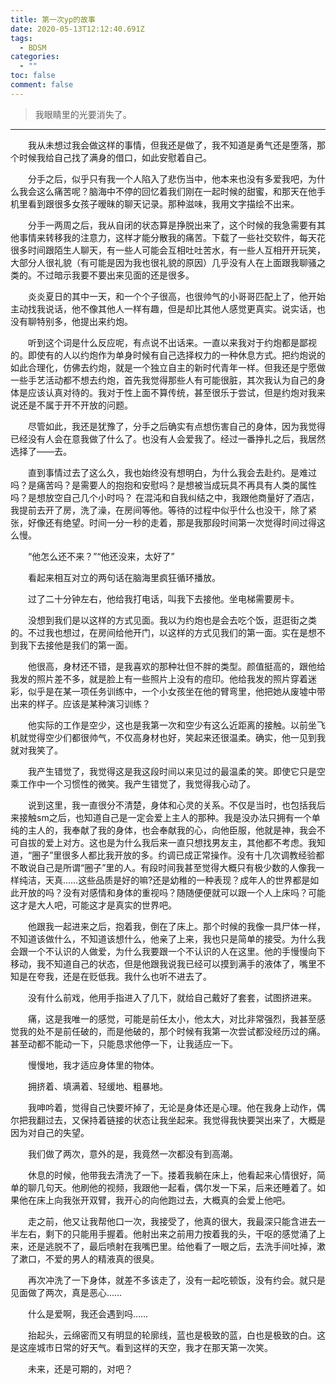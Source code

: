 ```yaml
---
title: 第一次yp的故事
date: 2020-05-13T12:12:40.691Z
tags:
  - BDSM
categories:
  - ""
toc: false
comment: false
---
```

>我眼睛里的光要消失了。
---
<!--more-->
&#8195;&#8195;我从未想过我会做这样的事情，但我还是做了，我不知道是勇气还是堕落，那个时候我给自己找了满身的借口，如此安慰着自己。

&#8195;&#8195;分手之后，似乎只有我一个人陷入了悲伤当中，他本来也没有多爱我吧，为什么我会这么痛苦呢？脑海中不停的回忆着我们刚在一起时候的甜蜜，和那天在他手机里看到跟很多女孩子暧昧的聊天记录。那种滋味，我用文字描绘不出来。

&#8195;&#8195;分手一两周之后，我从自闭的状态算是挣脱出来了，这个时候的我急需要有其他事情来转移我的注意力，这样才能分散我的痛苦。下载了一些社交软件，每天花很多时间跟陌生人聊天，有一些人可能会互相吐吐苦水，有一些人互相开开玩笑，大部分人很礼貌（有可能是因为我也很礼貌的原因）几乎没有人在上面跟我聊骚之类的。不过暗示我要不要出来见面的还是很多。

&#8195;&#8195;炎炎夏日的其中一天，和一个个子很高，也很帅气的小哥哥匹配上了，他开始主动找我说话，他不像其他人一样有趣，但是却比其他人感觉更真实。说实话，也没有聊特别多，他提出来约炮。

&#8195;&#8195;听到这个词是什么反应呢，有点说不出话来。一直以来我对于约炮都是鄙视的。即使有的人以约炮作为单身时候有自己选择权力的一种休息方式。把约炮说的如此合理化，仿佛去约炮，就是一个独立自主的新时代青年一样。但我还是宁愿做一些手艺活动都不想去约炮，首先我觉得那些人有可能很脏，其次我认为自己的身体是应该认真对待的。我对于性上面不算传统，甚至很乐于尝试，但是约炮对我来说还是不属于开不开放的问题。

&#8195;&#8195;尽管如此，我还是犹豫了，分手之后确实有点想伤害自己的身体，因为我觉得已经没有人会在意我做了什么了。也没有人会爱我了。经过一番挣扎之后，我居然选择了——去。

&#8195;&#8195;直到事情过去了这么久，我也始终没有想明白，为什么我会去赴约。是难过吗？是痛苦吗？是需要人的抱抱和安慰吗？是想被当成玩具不再具有人类的属性吗？是想放空自己几个小时吗？
在混沌和自我纠结之中，我跟他商量好了酒店，我提前去开了房，洗了澡，在房间等他。等待的过程中似乎什么也没干，除了紧张，好像还有绝望。时间一分一秒的走着，那是我那段时间第一次觉得时间过得这么慢。

&#8195;&#8195;“他怎么还不来？”“他还没来，太好了”

&#8195;&#8195;看起来相互对立的两句话在脑海里疯狂循环播放。

&#8195;&#8195;过了二十分钟左右，他给我打电话，叫我下去接他。坐电梯需要房卡。

&#8195;&#8195;没想到我们是以这样的方式见面。我以为约炮也是会去吃个饭，逛逛街之类的。不过我也想过，在房间给他开门，以这样的方式见我们的第一面。实在是想不到我下去接他是我们的第一面。

&#8195;&#8195;他很高，身材还不错，是我喜欢的那种壮但不胖的类型。颜值挺高的，跟他给我发的照片差不多，就是脸上有一些照片上没有的痘印。他给我发的照片穿着迷彩，似乎是在某一项任务训练中，一个小女孩坐在他的臂弯里，他把她从废墟中带出来的样子。应该是某种演习训练？

&#8195;&#8195;他实际的工作是空少，这也是我第一次和空少有这么近距离的接触。以前坐飞机就觉得空少们都很帅气，不仅高身材也好，笑起来还很温柔。确实，他一见到我就对我笑了。

&#8195;&#8195;我产生错觉了，我觉得这是我这段时间以来见过的最温柔的笑。即使它只是空乘工作中一个习惯性的微笑。我产生错觉了，我觉得我心动了。

&#8195;&#8195;说到这里，我一直很分不清楚，身体和心灵的关系。不仅是当时，也包括我后来接触sm之后，也知道自己是一定会爱上主人的那种。我是没办法只拥有一个单纯的主人的，我奉献了我的身体，也会奉献我的心，向他臣服，他就是神，我会不可自拔的爱上对方。这也是为什么我后来一直只想找男友主，其他都不考虑。我知道，“圈子”里很多人都比我开放的多。约调已成正常操作。没有十几次调教经验都不敢说自己是所谓“圈子”里的人。有段时间我甚至觉得大概只有极少数的人像我一样纯洁，天真……这些品质是好的嘛?还是幼稚的一种表现？成年人的世界都是如此开放的吗？没有对感情和身体的重视吗？随随便便就可以跟一个人上床吗？可能这才是大人吧，可能这才是真实的世界吧。

&#8195;&#8195;他跟我一起进来之后，抱着我，倒在了床上。那个时候的我像一具尸体一样，不知道该做什么，不知道该想什么，他亲了上来，我也只是简单的接受。为什么我会跟一个不认识的人做爱，为什么我要跟一个不认识的人在这里。他的手慢慢向下移动，我不知道自己的状态，但是他跟我说我已经可以摸到满手的液体了，嘴里不知是在夸我，还是在贬低我。我什么也听不进去了。

&#8195;&#8195;没有什么前戏，他用手指进入了几下，就给自己戴好了套套，试图挤进来。

&#8195;&#8195;痛，这是我唯一的感觉，可能是前任太小，他太大，对比非常强烈，我甚至感觉我的处不是前任破的，而是他破的，那个时候有我第一次尝试都没经历过的痛。甚至动都不能动一下，只能恳求他停一下，让我适应一下。

&#8195;&#8195;慢慢地，我才适应身体里的物体。

&#8195;&#8195;拥挤着、填满着、轻缓地、粗暴地。

&#8195;&#8195;我呻吟着，觉得自己快要坏掉了，无论是身体还是心理。他在我身上动作，偶尔把我翻过去，又保持着链接的状态让我坐起来。我觉得我快要哭出来了，大概是因为对自己的失望。

&#8195;&#8195;我们做了两次，意外的是，我竟然一次都没有到高潮。

&#8195;&#8195;休息的时候，他带我去清洗了一下。搂着我躺在床上，他看起来心情很好，简单的聊几句天。他刷他的视频，我跟他一起看，偶尔发一下呆，后来还睡着了。如果他在床上向我张开双臂，我开心的向他跑过去，大概真的会爱上他吧。

&#8195;&#8195;走之前，他又让我帮他口一次，我接受了，他真的很大，我最深只能含进去一半左右，剩下的只能用手握着。他射出来之前用力按着我的头，干呕的感觉涌了上来，还是逃脱不了，最后喷射在我嘴巴里。给他看了一眼之后，去洗手间吐掉，漱了漱口，不爱的男人的精液真的很臭。

&#8195;&#8195;再次冲洗了一下身体，就差不多该走了，没有一起吃顿饭，没有约会。就只是见面做了两次，真是恶心……

&#8195;&#8195;什么是爱啊，我还会遇到吗……

&#8195;&#8195;抬起头，云绵密而又有明显的轮廓线，蓝也是极致的蓝，白也是极致的白。这是这座城市日常的好天气。看到这样的天空，我才在那天第一次笑。

&#8195;&#8195;未来，还是可期的，对吧？